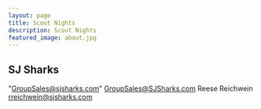 ```yaml
---
layout: page
title: Scout Nights
description: Scout Nights
featured_image: about.jpg
---
```


## SJ Sharks

"GroupSales@sjsharks.com" <GroupSales@SJSharks.com>
Reese Reichwein <rreichwein@sjsharks.com>
